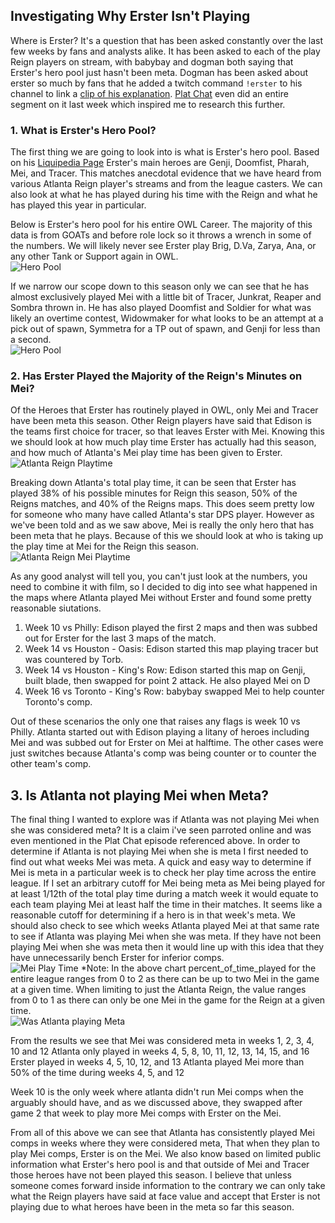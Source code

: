 ## Investigating Why Erster Isn't Playing

Where is Erster? It's a question that has been asked constantly over the last few weeks by fans and analysts alike.
It has been asked to each of the play Reign players on stream, with babybay and dogman both saying that Erster's hero pool just hasn't been meta.
Dogman has been asked about erster so much by fans that he added a twitch command `!erster` to his channel to link a [clip of his explanation](https://www.twitch.tv/dogman/clip/GeniusModernDonkeyOSfrog).
[Plat Chat](https://youtu.be/6yqtS6xK0JI?t=1380) even did an entire segment on it last week which inspired me to research this further.

### 1. What is Erster's Hero Pool?

The first thing we are going to look into is what is Erster's hero pool. Based on his [Liquipedia Page](https://liquipedia.net/overwatch/Jeong_Joon) Erster's main heroes are Genji, Doomfist, Pharah, Mei, and Tracer.
This matches anecdotal evidence that we have heard from various Atlanta Reign player's streams and from the league casters. We can also look at what he has played during his time with the Reign and what he has played this year in particular.

Below is Erster's hero pool for his entire OWL Career. The majority of this data is from GOATs and
before role lock so it throws a wrench in some of the numbers. We will likely never see Erster play Brig, D.Va, Zarya, Ana, or any other Tank or Support again in OWL. <br>
![Hero Pool](screen_shots/hero_pool.png)

If we narrow our scope down to this season only  we can see that he has almost exclusively played Mei with a little bit of Tracer, Junkrat, Reaper and Sombra thrown in.
He has also played Doomfist and Soldier for what was likely an overtime contest, Widowmaker for what looks to be an attempt at a pick out of spawn, Symmetra for a TP out of spawn, and Genji for less than a second.  <br>
![Hero Pool](screen_shots/hero_pool_2020.png)

### 2. Has Erster Played the Majority of the Reign's Minutes on Mei?
Of the Heroes that Erster has routinely played in OWL, only Mei and Tracer have been meta this season.
Other Reign players have said that Edison is the teams first choice for tracer, so that leaves Erster with Mei.
Knowing this we should look at how much play time Erster has actually had this season, and how much of Atlanta's Mei play time has been given to Erster.
<br>
![Atlanta Reign Playtime](screen_shots/atlanta_playtime.png)

Breaking down Atlanta's total play time, it can be seen that Erster has played 38% of his possible minutes for Reign this season,
50% of the Reigns matches, and 40% of the Reigns maps. This does seem pretty low for someone who many have called Atlanta's star DPS player.
However as we've been told and as we saw above, Mei is really the only hero that has been meta that he plays. Because of this we should look at who is taking up the play time at Mei for the Reign this season.
<br>
![Atlanta Reign Mei Playtime](screen_shots/atlanta_mei_playtime.png)

As any good analyst will tell you, you can't just look at the numbers, you need to combine it with film,
so I decided to dig into see what happened in the maps where Atlanta played Mei without Erster and found some pretty reasonable siutations.

1. Week 10 vs Philly:
    Edison played the first 2 maps and then was subbed out for Erster for the last 3 maps of the match.
2. Week 14 vs Houston - Oasis:
    Edison started this map playing tracer but was countered by Torb.
3. Week 14 vs Houston - King's Row:
    Edison started this map on Genji, built blade, then swapped for point 2 attack. He also played Mei on D
4. Week 16 vs Toronto - King's Row:
    babybay swapped Mei to help counter Toronto's comp.

Out of these scenarios the only one that raises any flags is week 10 vs Philly. Atlanta started out with Edison playing a litany of heroes including Mei and was subbed out for Erster on Mei at halftime.
The other cases were just switches because Atlanta's comp was being counter or to counter the other team's comp.

## 3. Is Atlanta not playing Mei when Meta?

The final thing I wanted to explore was if Atlanta was not playing Mei when she was considered meta?
It is a claim i've seen parroted online and was even mentioned in the Plat Chat episode referenced above.
In order to determine if Atlanta is not playing Mei when she is meta I first needed to find out what weeks Mei was meta. A quick and easy way to determine if Mei is meta in a particular week
is to check her play time across the entire league. If I set an arbitrary cutoff for Mei being meta as Mei being played for at least 1/12th of the total play time during a match week it would equate to each team playing Mei at least half the time in their matches.
It seems like a reasonable cutoff for determining if a hero is in that week's meta. We should also check to see which weeks Atlanta played Mei at that same rate to see if Atlanta was playing Mei when she was meta.
If they have not been playing Mei when she was meta then it would line up with this idea that they have unnecessarily bench Erster for inferior comps.
<br>
![Mei Play Time](screen_shots/mei_play_timy_by_week.png)
*Note: In the above chart percent_of_time_played for the entire league ranges from 0 to 2 as there can be up to two Mei in the game at a given time. When limiting to just the Atlanta Reign, the value ranges from 0 to 1 as there can only be one Mei in the game for the Reign at a given time.
<br>
![Was Atlanta playing Meta](screen_shots/weeks_mei_meta.png)

From the results we see that Mei was considered meta in weeks 1, 2, 3, 4, 10 and 12
Atlanta only played in weeks 4, 5, 8, 10, 11, 12, 13, 14, 15, and 16
Erster played in weeks 4, 5, 10, 12, and 13
Atlanta played Mei more than 50% of the time during weeks 4, 5, and 12

Week 10 is the only week where atlanta didn't run Mei comps when the arguably should have, and as we discussed above, they swapped after game 2 that week to play more Mei comps with Erster on the Mei.

From all of this above we can see that Atlanta has consistently played Mei comps in weeks where they were considered meta, That when they plan to play Mei comps, Erster is on the Mei.
We also know based on limited public information what Erster's hero pool is and that outside of Mei and Tracer those heroes have not been played this season.
I believe that unless someone comes forward inside information to the contrary we can only take what the Reign players have said at face value and accept that Erster is not playing due to what heroes have been in the meta so far this season.
